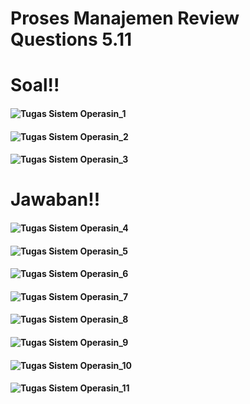 # Proses Manajemen Review Questions 5.11
#
# Soal!!
#### ![Tugas Sistem Operasin_1](https://github.com/fahmiwulidan/SysOP24-3123521009/assets/160559491/59551b0d-eb7c-47bf-90cb-03d1d2662e6a)
#### ![Tugas Sistem Operasin_2](https://github.com/fahmiwulidan/SysOP24-3123521009/assets/160559491/9f89ef45-4ef3-4469-a661-f1dd4cbf6aa0)
#### ![Tugas Sistem Operasin_3](https://github.com/fahmiwulidan/SysOP24-3123521009/assets/160559491/62b0b540-7c18-47d7-a53f-c3794b0d0b1e)
#
#
# Jawaban!!
#### ![Tugas Sistem Operasin_4](https://github.com/fahmiwulidan/SysOP24-3123521009/assets/160559491/a7c549c2-4542-47c7-83e7-199a5ef6b65d)
#### ![Tugas Sistem Operasin_5](https://github.com/fahmiwulidan/SysOP24-3123521009/assets/160559491/dd550ca0-954f-4dfd-a4cf-4de3b6f56441)
#### ![Tugas Sistem Operasin_6](https://github.com/fahmiwulidan/SysOP24-3123521009/assets/160559491/ac9e95d4-4285-4cf8-bbd0-69eeb4acac36)
#### ![Tugas Sistem Operasin_7](https://github.com/fahmiwulidan/SysOP24-3123521009/assets/160559491/6a567f8d-bac7-4267-8a5c-b192689e8210)
#### ![Tugas Sistem Operasin_8](https://github.com/fahmiwulidan/SysOP24-3123521009/assets/160559491/af28c1d1-29cf-42f3-ab66-b7399ab1ab6a)
#### ![Tugas Sistem Operasin_9](https://github.com/fahmiwulidan/SysOP24-3123521009/assets/160559491/f45a516c-f69e-49cc-bd8e-bc7476051f47)
#### ![Tugas Sistem Operasin_10](https://github.com/fahmiwulidan/SysOP24-3123521009/assets/160559491/7a69d72d-f801-4306-b8a3-7b1758d6aa6c)
#### ![Tugas Sistem Operasin_11](https://github.com/fahmiwulidan/SysOP24-3123521009/assets/160559491/8b1023b4-de97-4ae3-aabb-77af13b7deb1)
